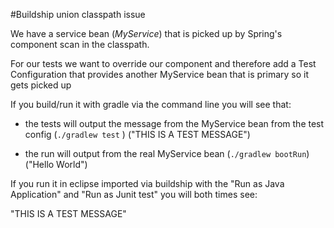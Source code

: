 #Buildship union classpath issue

We have a service bean (_MyService_) that is picked up by Spring's component scan in the classpath.

For our tests we want to override our component and therefore add a Test Configuration that provides another MyService bean that is primary so it gets picked up

If you build/run it with gradle via the command line you will see that:

- the tests will output the message from the MyService bean from the test config (`./gradlew test` ) ("THIS IS A TEST MESSAGE")

- the run will output from the real MyService bean (`./gradlew bootRun`) ("Hello World")


If you run it in eclipse imported via buildship with the "Run as Java Application" and "Run as Junit test" you will both times see:

"THIS IS A TEST MESSAGE"

